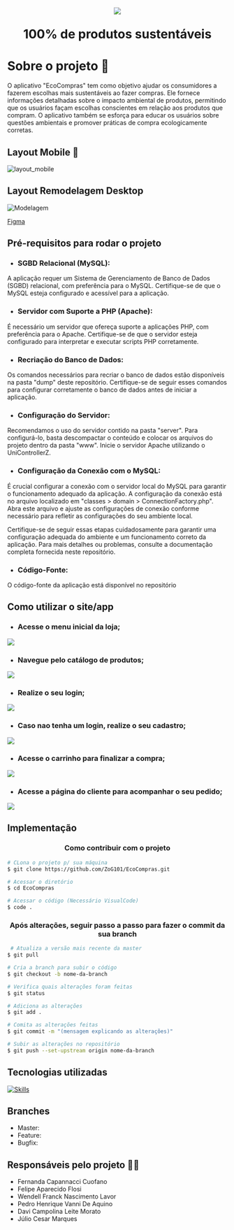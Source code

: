 <h1 align="center">
<img src="./imagens-pti/logo.png">
<p>100% de produtos sustentáveis</p>
</h1>

# Sobre o projeto 🔎

O aplicativo "EcoCompras" tem como objetivo ajudar os consumidores a fazerem escolhas mais sustentáveis ao fazer compras. Ele fornece informações detalhadas sobre o impacto ambiental de produtos, permitindo que os usuários façam escolhas conscientes em relação aos produtos que compram. O aplicativo também se esforça para educar os usuários sobre questões ambientais e promover práticas de compra ecologicamente corretas.

## Layout Mobile 📱
![layout_mobile](./imagens_md/layout_mobile.png)

## Layout Remodelagem Desktop 

![Modelagem](https://github.com/ZoG101/EcoCompras/assets/93394241/b89bb9b1-9d9c-4663-8f39-939c62d23f3e)

[Figma](https://www.figma.com/file/j4h9INukqhoj0DfG7nSrHd/PTI---Remodelagem?type=design&mode=design)


## Pré-requisitos para rodar o projeto 


* <h3>SGBD Relacional (MySQL):</h3>
A aplicação requer um Sistema de Gerenciamento de Banco de Dados (SGBD) relacional, com preferência para o MySQL. Certifique-se de que o MySQL esteja configurado e acessível para a aplicação.
* <h3>Servidor com Suporte a PHP (Apache):</h3>
É necessário um servidor que ofereça suporte a aplicações PHP, com preferência para o Apache. Certifique-se de que o servidor esteja configurado para interpretar e executar scripts PHP corretamente.
* <h3>Recriação do Banco de Dados:</h3>
Os comandos necessários para recriar o banco de dados estão disponíveis na pasta "dump" deste repositório. Certifique-se de seguir esses comandos para configurar corretamente o banco de dados antes de iniciar a aplicação.
* <h3>Configuração do Servidor:</h3>
Recomendamos o uso do servidor contido na pasta "server". Para configurá-lo, basta descompactar o conteúdo e colocar os arquivos do projeto dentro da pasta "www". Inicie o servidor Apache utilizando o UniControllerZ.
* <h3>Configuração da Conexão com o MySQL:</h3>
É crucial configurar a conexão com o servidor local do MySQL para garantir o funcionamento adequado da aplicação. A configuração da conexão está no arquivo localizado em "classes > domain > ConnectionFactory.php". Abra este arquivo e ajuste as configurações de conexão conforme necessário para refletir as configurações do seu ambiente local.

Certifique-se de seguir essas etapas cuidadosamente para garantir uma configuração adequada do ambiente e um funcionamento correto da aplicação. Para mais detalhes ou problemas, consulte a documentação completa fornecida neste repositório.
* <h3>Código-Fonte:</h3>
O código-fonte da aplicação está disponível no repositório


## Como utilizar o site/app

* <h3> Acesse o menu inicial da loja; 
<img src="./imagens_md/menu.jpeg">

* <h3> Navegue pelo catálogo de produtos;
<img src="./imagens_md/produtos.jpeg">

* <h3> Realize o seu login; 
<img src="./imagens_md/login.jpeg">

* <h3> Caso nao tenha um login, realize o seu cadastro;

<img src="./imagens_md/cadastro.jpeg">

* <h3> Acesse o carrinho para finalizar a compra;
<img src="./imagens_md/carrinho_produtos.jpeg">

* <h3> Acesse a página do cliente para acompanhar o seu pedido;
<img src="./imagens_md/pagina_cliente.jpeg">



## Implementação
 
<h3 align="center">
 <p>Como contribuir com o projeto</p>
 </h3>

```bash
# CLona o projeto p/ sua máquina
$ git clone https://github.com/ZoG101/EcoCompras.git
 ````

 ```bash
 # Acessar o diretório
 $ cd EcoCompras
 ````

 ```bash
 # Acessar o código (Necessário VisualCode)
 $ code .
 ````
 <h3 align="center">
 <p>Após alterações, seguir passo a passo para fazer o commit da sua branch</p>
 </h3>

```bash
 # Atualiza a versão mais recente da master
$ git pull
 ````

 ```bash
 # Cria a branch para subir o código
 $ git checkout -b nome-da-branch
 ````

 ```bash
 # Verifica quais alterações foram feitas
 $ git status
 ````

 ```bash
 # Adiciona as alterações
 $ git add .
 ````

 ```bash
 # Comita as alterações feitas
 $ git commit -m "(mensagem explicando as alterações)"
 ````

 ```bash
 # Subir as alterações no repositório
 $ git push --set-upstream origin nome-da-branch
 ````

## Tecnologias utilizadas

[![Skills](https://skillicons.dev/icons?i=linux,js,html,css,php,mysql,&theme=light)](https://skillicons.dev)

## Branches

* Master:
* Feature:
* Bugfix:

## Responsáveis pelo projeto 👨‍🎓

* Fernanda Capannacci Cuofano
* Felipe Aparecido Flosi
* Wendell Franck Nascimento Lavor
* Pedro Henrique Vanni De Aquino
* Davi Campolina Leite Morato
* Júlio Cesar Marques
